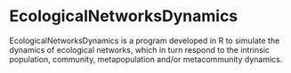 # EcologicalNetworksDynamics
EcologicalNetworksDynamics is a program developed in R to simulate the dynamics of ecological networks, which in turn respond to the intrinsic population, community, metapopulation and/or metacommunity dynamics. 
